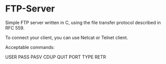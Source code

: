 # FTP-Server

Simple FTP server written in C, using the file transfer protocol described in RFC 559. 

To connect your client, you can use Netcat or Telnet client.

Acceptable commands:

  USER
  PASS
  PASV
  CDUP
  QUIT
  PORT
  TYPE
  RETR
